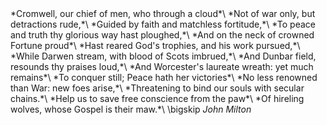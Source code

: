﻿<div class="postepi">
*Cromwell, our chief of men, who through a cloud*\
*Not of war only, but detractions rude,*\
*Guided by faith and matchless fortitude,*\
*To peace and truth thy glorious way hast ploughed,*\
*And on the neck of crowned Fortune proud*\
*Hast reared God's trophies, and his work pursued,*\
*While Darwen stream, with blood of Scots imbrued,*\
*And Dunbar field, resounds thy praises loud,*\
*And Worcester's laureate wreath: yet much remains*\
*To conquer still; Peace hath her victories*\
*No less renowned than War: new foes arise,*\
*Threatening to bind our souls with secular chains.*\
*Help us to save free conscience from the paw*\
*Of hireling wolves, whose Gospel is their maw.*\
\bigskip
<cite>John Milton</cite>
</div>